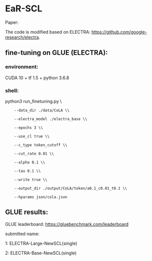 # EaR-SCL
Paper:

The code is modified based on ELECTRA: https://github.com/google-research/electra.

## fine-tuning on GLUE (ELECTRA):
### environment:
CUDA 10 + tf 1.5 + python 3.6.8
### shell:
python3 run_finetuning.py \\

        --data_dir ./data/CoLA \\
        
        --electra_model ./electra_base \\
        
        --epochs 3 \\
        
        --use_cl true \\
        
        --c_type token_cutoff \\
        
        --cut_rate 0.01 \\
        
        --alpha 0.1 \\
        
        --tau 0.1 \\
        
        --write true \\
        
        --output_dir ./output/CoLA/token/a0.1_c0.01_t0.1 \\
        
        --hparams json/cola.json

## GLUE results: 
GLUE leaderboard: https://gluebenchmark.com/leaderboard

submitted name: 

1: ELECTRA-Large-NewSCL(single)

2: ELECTRA-Base-NewSCL(single)

